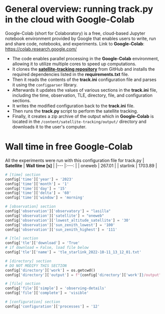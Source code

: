 # General overview: running track.py in the cloud with **Google-Colab** 

Google-Colab (short for Colaboratory) is a free, cloud-based Jupyter notebook environment provided by Google that enables users to write, run and share code, notebooks, and experiments.
Link to **Google-Colab**: https://colab.research.google.com/

* The code enables parallel processing in the **Google-Colab** environment, allowing it to utilize multiple cores to speed up computations.
* It clones the **[satellite-tracking repository](https://github.com/CLEOsat-group/satellite-tracking)** from GitHub and installs the required dependencies listed in the **requirements.txt** file.
* Then it reads the contents of the **track.ini** configuration file and parses it using the ``configparser`` library.
* Afterwards it updates the values of various sections in the **track.ini** file, including the time, observation, TLE, directory, file, and configuration sections.
* It writes the modified configuration back to the **track.ini** file.
* Then runs the **track.py** script to perform the satellite tracking.
* Finally, it creates a zip archive of the output which in **Google-Colab** is located in the `/content/satellite-tracking/output/` directory and downloads it to the user's computer.

# Wall time in free Google-Colab

All the experiments were run with this configuration file for track.py
| **Satellite** 	| **Wall time [s]** 	|
|---	|:---:	|
| oneweb 	| 267.01 	|
| starlink 	| 1703.89 	|

```python
# [time] section
config['time']['year'] = '2023'
config['time']['month'] = '1'
config['time']['day'] = '15'
config['time']['delta'] = '60'
config['time']['window'] = 'morning'

# [observation] section
config['observation']['observatory'] = "lasilla"
config['observation']['satellite'] = "oneweb"
config['observation']['lowest_altitude_satellite'] = '30'
config['observation']['sun_zenith_lowest'] = '100'
config['observation']['sun_zenith_highest'] = '111'

# [tle] section
config['tle']['download'] = 'True'
# if download = False, load file below
config['tle']['name'] = 'tle_starlink_2022-10-11_13_12_01.txt'

# [directory] section
# DO NOT MODIFY THIS SECTION
config['directory']['work'] = os.getcwd()
config['directory']['output'] = f"{config['directory']['work']}/output"

# [file] section
config['file']['simple'] = 'observing-details'
config['file']['complete'] = 'visible'

# [configuration] section
config['configuration']['processes'] = '12'

```